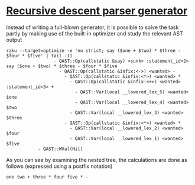 [1]: https://rosettacode.org/wiki/Recursive_descent_parser_generator

# [Recursive descent parser generator][1]


Instead of writing a full-blown generator, it is possible to solve the task partly by making use of the built-in optimizer and study the relevant AST output


```
raku --target=optimize -e 'no strict; say ($one + $two) * $three - $four * $five' | tail -11
                  - QAST::Op(callstatic &say) <sunk> :statement_id<2> say ($one + $two) * $three - $four * $five
                    - QAST::Op(callstatic &infix:<->) <wanted> -
                      - QAST::Op(callstatic &infix:<*>) <wanted> *
                        - QAST::Op(callstatic &infix:<+>) <wanted> :statement_id<3> +
                          - QAST::Var(local __lowered_lex_5) <wanted> $one
                          - QAST::Var(local __lowered_lex_4) <wanted> $two
                        - QAST::Var(local __lowered_lex_3) <wanted> $three
                      - QAST::Op(callstatic &infix:<*>) <wanted> *
                        - QAST::Var(local __lowered_lex_2) <wanted> $four
                        - QAST::Var(local __lowered_lex_1) <wanted> $five
            - QAST::WVal(Nil)
```


As you can see by examining the nested tree, the calculations are done as follows (expressed using a postfix&#160;notation)


```
one two + three * four five * -
```
